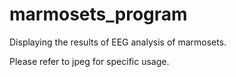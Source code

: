 # marmosets_program
Displaying the results of EEG analysis of marmosets.

Please refer to jpeg for specific usage.
